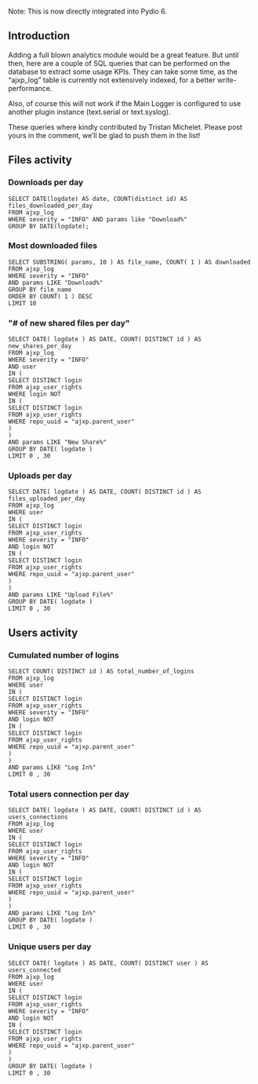 Note: This is now directly integrated into Pydio 6.

## Introduction
Adding a full blown analytics module would be a great feature. But until then, here are a couple of SQL queries that can be performed on the database to extract some usage KPIs. They can take some time, as the “ajxp_log” table is currently not extensively indexed, for a better write-performance.

Also, of course this will not work if the Main Logger is configured to use another plugin instance (text.serial or text.syslog).

These queries where kindly contributed by Tristan Michelet. Please post yours in the comment, we’ll be glad to push them in the list!

## Files activity
### Downloads per day
    SELECT DATE(logdate) AS date, COUNT(distinct id) AS files_downloaded_per_day
    FROM ajxp_log
    WHERE severity = "INFO" AND params like "Download%"
    GROUP BY DATE(logdate);

### Most downloaded files
    SELECT SUBSTRING( params, 10 ) AS file_name, COUNT( 1 ) AS downloaded
    FROM ajxp_log
    WHERE severity = "INFO"
    AND params LIKE "Download%"
    GROUP BY file_name
    ORDER BY COUNT( 1 ) DESC
    LIMIT 10

### "# of new shared files per day"
    SELECT DATE( logdate ) AS DATE, COUNT( DISTINCT id ) AS new_shares_per_day
    FROM ajxp_log
    WHERE severity = "INFO"
    AND user
    IN (
    SELECT DISTINCT login
    FROM ajxp_user_rights
    WHERE login NOT
    IN (
    SELECT DISTINCT login
    FROM ajxp_user_rights
    WHERE repo_uuid = "ajxp.parent_user"
    )
    )
    AND params LIKE "New Share%"
    GROUP BY DATE( logdate )
    LIMIT 0 , 30

### Uploads per day
    SELECT DATE( logdate ) AS DATE, COUNT( DISTINCT id ) AS files_uploaded_per_day
    FROM ajxp_log
    WHERE user
    IN (
    SELECT DISTINCT login
    FROM ajxp_user_rights
    WHERE severity = "INFO"
    AND login NOT
    IN (
    SELECT DISTINCT login
    FROM ajxp_user_rights
    WHERE repo_uuid = "ajxp.parent_user"
    )
    )
    AND params LIKE "Upload File%"
    GROUP BY DATE( logdate )
    LIMIT 0 , 30

## Users activity
### Cumulated number of logins

    SELECT COUNT( DISTINCT id ) AS total_number_of_logins
    FROM ajxp_log
    WHERE user
    IN (
    SELECT DISTINCT login
    FROM ajxp_user_rights
    WHERE severity = "INFO"
    AND login NOT
    IN (
    SELECT DISTINCT login
    FROM ajxp_user_rights
    WHERE repo_uuid = "ajxp.parent_user"
    )
    )
    AND params LIKE "Log In%"
    LIMIT 0 , 30

### Total users connection per day

    SELECT DATE( logdate ) AS DATE, COUNT( DISTINCT id ) AS users_connections
    FROM ajxp_log
    WHERE user
    IN (
    SELECT DISTINCT login
    FROM ajxp_user_rights
    WHERE severity = "INFO"
    AND login NOT
    IN (
    SELECT DISTINCT login
    FROM ajxp_user_rights
    WHERE repo_uuid = "ajxp.parent_user"
    )
    )
    AND params LIKE "Log In%"
    GROUP BY DATE( logdate )
    LIMIT 0 , 30

### Unique users per day
    SELECT DATE( logdate ) AS DATE, COUNT( DISTINCT user ) AS users_connected
    FROM ajxp_log
    WHERE user
    IN (
    SELECT DISTINCT login
    FROM ajxp_user_rights
    WHERE severity = "INFO"
    AND login NOT
    IN (
    SELECT DISTINCT login
    FROM ajxp_user_rights
    WHERE repo_uuid = "ajxp.parent_user"
    )
    )
    GROUP BY DATE( logdate )
    LIMIT 0 , 30